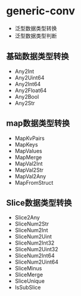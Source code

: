 # generic-conv
- 泛型数据类型转换
- 泛型数据类型判断


## 基础数据类型转换
- Any2Int
- Any2Uint64
- Any2Int64
- Any2Float64
- Any2Bool
- Any2Str

## map数据类型转换
- MapKvPairs
- MapKeys
- MapValues
- MapMerge
- MapVal2Int
- MapVal2Str
- MapVal2Any
- MapFromStruct

## Slice数据类型转换
- Slice2Any
- SliceNum2Str
- SliceNum2Int
- SliceNum2Uint
- SliceNum2Int32
- SliceNum2Uint32
- SliceNum2Int64
- SliceNum2Uint64
- SliceMinus
- SliceMerge
- SliceUnique
- IsSubSlice